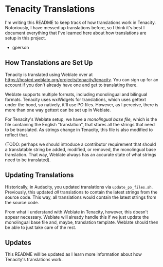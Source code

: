 # Tenacity Translations

I'm writing this README to keep track of how translations work in Tenacity.
Notoriously, I have messed up translations before, so I think it's best I
document everything that I've learned here about how translations are setup
in this project.

- gperson

## How Translations are Set Up
Tenacity is translated using Weblate over at
https://hosted.weblate.org/projects/tenacity/tenacity. You can sign up for an
account if you don't already have one and get to translating there.

Weblate supports multiple formats, including monolingual and bilingual formats.
Tenacity uses wxWidgets for translations, which uses gettext under the hood, so
natively, it'll use PO files. However, as I perceive, there is more than one
way gettext can be set up in Weblate.

For Tenacity's Weblate setup, we have a _monolingual base file_, which is the
file containing the English "translation", that stores all the strings that
need to be translated. As strings change in Tenacity, this file is also
modified to reflect that.

(TODO: perhaps we should introduce a contributor requirement that should a
translatable string be added, modified, or removed, the monolingual base
translation. That way, Weblate always has an accurate state of what strings
need to be translated).

## Updating Translations
Historically, in Audacity, you updated translations via `update_po_files.sh`.
Previously, this updated _all_ translations to contain the latest strings from
the source code. This way, all translations would contain the latest
strings from the source code.

From what I understand with Weblate in Tenacity, however, this doesn't appear
necessary. Weblate will already handle this if we just update the monolingual
base file and, maybe, translation template. Weblate should then be able to just
take care of the rest.

## Updates
This README will be updated as I learn more information about how Tenacity's
translations work.
